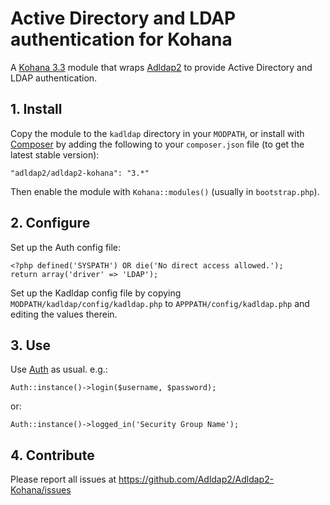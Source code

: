 Active Directory and LDAP authentication for Kohana
===================================================

A [Kohana 3.3](http://kohanaframework.org) module
that wraps [Adldap2](https://github.com/Adldap2/Adldap2)
to provide Active Directory and LDAP authentication.

## 1. Install
Copy the module to the `kadldap` directory in your `MODPATH`, or install with
[Composer](https://getcomposer.org) by adding the following to your
`composer.json` file (to get the latest stable version):

    "adldap2/adldap2-kohana": "3.*"

Then enable the module with `Kohana::modules()` (usually in `bootstrap.php`).

## 2. Configure
Set up the Auth config file:

    <?php defined('SYSPATH') OR die('No direct access allowed.');
    return array('driver' => 'LDAP');

Set up the Kadldap config file by copying `MODPATH/kadldap/config/kadldap.php`
to `APPPATH/config/kadldap.php` and editing the values therein.

## 3. Use
Use [Auth](http://kohanaframework.org/3.3/guide/auth) as usual. e.g.:

    Auth::instance()->login($username, $password);

or:

    Auth::instance()->logged_in('Security Group Name');

## 4. Contribute

Please report all issues at https://github.com/Adldap2/Adldap2-Kohana/issues
